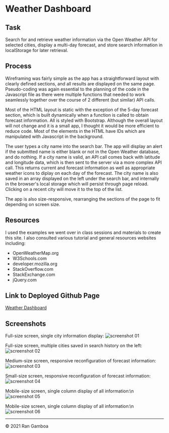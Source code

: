 # Weather Dashboard

## Task

Search for and retrieve weather information via the Open Weather API for selected cities, display a multi-day forecast, and store search information in localStorage for later retrieval.

## Process

Wireframing was fairly simple as the app has a straightforward layout with clearly defined sections, and all results are displayed on the same page. Pseudo-coding was again essential to the planning of the code in the Javascript file as there were multiple functions that needed to work seamlessly together over the course of 2 different (but similar) API calls.

Most of the HTML layout is static with the exception of the 5-day forecast section, which is built dynamically when a function is called to obtain forecast information. All is styled with Bootstrap. Although the overall layout will not change and it is a small app, I thought it would be more efficient to reduce code. Most of the elements in the HTML have IDs which are manipulated with Javascript in the background.

The user types a city name into the search bar. The app will display an alert if the submitted name is either blank or not in the Open Weather database, and do nothing. If a city name is valid, an API call comes back with latitude and longitude data, which is then sent to the server via a more complex API call. This returns current and forecast information as well as appropriate weather icons to diplay on each day of the forecast. The city name is also saved in an array displayed on the left under the search bar, and internally in the browser's local storage which will persist through page reload. Clicking on a recent city will move it to the top of the list.

The app is also size-responsive, rearranging the sections of the page to fit depending on screen size.

## Resources

I used the examples we went over in class sessions and materials to create this site. I also consulted various tutorial and general resources websites including:

* OpenWeatherMap.org
* W3Schools.com
* developer.mozilla.org
* StackOverflow.com
* StackExchange.com
* jQuery.com

## Link to Deployed Github Page

[Weather Dashboard](https://rangamboa.github.io/weather-dashboard)

## Screenshots

Full-size screen, single city information display:
![screenshot 01](images/weather-dashboard-screenshot-01.jpg)

Full-size screen, multiple cities saved in search history on the left:
![screenshot 02](images/weather-dashboard-screenshot-02.jpg)

Medium-size screen, responsive reconfiguration of forecast information:
![screenshot 03](images/weather-dashboard-screenshot-03.jpg)

Small-size screen, responsive reconfiguration of forecast information:
![screenshot 04](images/weather-dashboard-screenshot-04.jpg)

Mobile-size screen, single column display of all information:\n
![screenshot 05](images/weather-dashboard-screenshot-05.jpg)

Mobile-size screen, single column display of all information:\n
![screenshot 06](images/weather-dashboard-screenshot-06.jpg)

- - -
© 2021 Ran Gamboa
